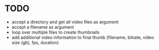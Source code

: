 # TODO
- accept a directory and get all video files as argument
- accept a filename as argument
- loop over multiple files to create thumbnails
- add additional video information to final thumb (filename, bitrate, video size (gb), fps, duration)